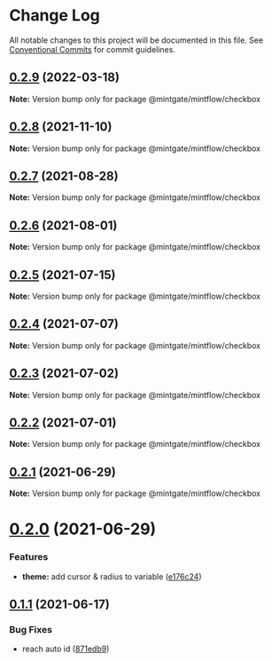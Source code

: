 # Change Log

All notable changes to this project will be documented in this file.
See [Conventional Commits](https://conventionalcommits.org) for commit guidelines.

## [0.2.9](https://github.com/vechai/mintflow/compare/@mintgate/mintflow/checkbox@0.2.8...@mintgate/mintflow/checkbox@0.2.9) (2022-03-18)

**Note:** Version bump only for package @mintgate/mintflow/checkbox





## [0.2.8](https://github.com/vechai/mintflow/compare/@mintgate/mintflow/checkbox@0.2.7...@mintgate/mintflow/checkbox@0.2.8) (2021-11-10)

**Note:** Version bump only for package @mintgate/mintflow/checkbox





## [0.2.7](https://github.com/vechai/mintflow/compare/@mintgate/mintflow/checkbox@0.2.6...@mintgate/mintflow/checkbox@0.2.7) (2021-08-28)

**Note:** Version bump only for package @mintgate/mintflow/checkbox





## [0.2.6](https://github.com/vechai/mintflow/compare/@mintgate/mintflow/checkbox@0.2.5...@mintgate/mintflow/checkbox@0.2.6) (2021-08-01)

**Note:** Version bump only for package @mintgate/mintflow/checkbox





## [0.2.5](https://github.com/vechai/mintflow/compare/@mintgate/mintflow/checkbox@0.2.4...@mintgate/mintflow/checkbox@0.2.5) (2021-07-15)

**Note:** Version bump only for package @mintgate/mintflow/checkbox





## [0.2.4](https://github.com/vechai/mintflow/compare/@mintgate/mintflow/checkbox@0.2.3...@mintgate/mintflow/checkbox@0.2.4) (2021-07-07)

**Note:** Version bump only for package @mintgate/mintflow/checkbox





## [0.2.3](https://github.com/vechai/mintflow/compare/@mintgate/mintflow/checkbox@0.2.2...@mintgate/mintflow/checkbox@0.2.3) (2021-07-02)

**Note:** Version bump only for package @mintgate/mintflow/checkbox





## [0.2.2](https://github.com/vechai/mintflow/compare/@mintgate/mintflow/checkbox@0.2.1...@mintgate/mintflow/checkbox@0.2.2) (2021-07-01)

**Note:** Version bump only for package @mintgate/mintflow/checkbox





## [0.2.1](https://github.com/vechai/mintflow/compare/@mintgate/mintflow/checkbox@0.2.0...@mintgate/mintflow/checkbox@0.2.1) (2021-06-29)

**Note:** Version bump only for package @mintgate/mintflow/checkbox





# [0.2.0](https://github.com/vechai/mintflow/compare/@mintgate/mintflow/checkbox@0.1.1...@mintgate/mintflow/checkbox@0.2.0) (2021-06-29)


### Features

* **theme:** add cursor & radius to variable ([e176c24](https://github.com/vechai/mintflow/commit/e176c24def39299f62b6352183c174d1f3a1bc69))





## [0.1.1](https://github.com/vechai/mintflow/compare/@mintgate/mintflow/checkbox@0.1.0...@mintgate/mintflow/checkbox@0.1.1) (2021-06-17)


### Bug Fixes

* reach auto id ([871edb9](https://github.com/vechai/mintflow/commit/871edb9a24da108a0827cb8521ce577b5c4d470a))
